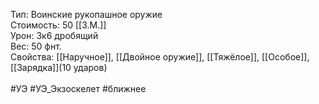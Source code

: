 Тип: Воинские рукопашное оружие<br>
Стоимость: 50 [[З.М.]]<br>
Урон: 3к6 дробящий<br>
Вес: 50 фнт.<br>
Свойства: [[Наручное]], [[Двойное оружие]], [[Тяжёлое]], [[Особое]], [[Зарядка]](10 ударов)<br>
<br>
#УЭ #УЭ_Экзоскелет #ближнее